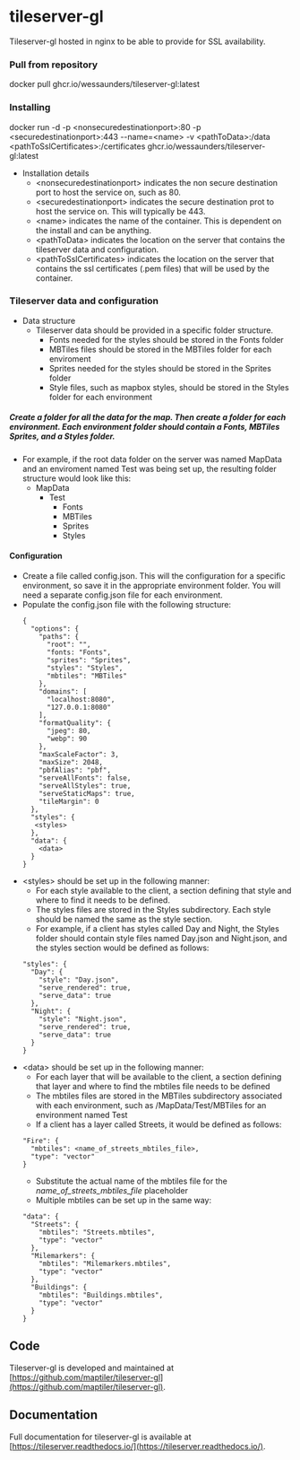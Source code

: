 # tileserver-gl
Tileserver-gl hosted in nginx to be able to provide for SSL availability.  

### Pull from repository
docker pull ghcr.io/wessaunders/tileserver-gl:latest

### Installing
docker run -d -p \<nonsecuredestinationport\>:80 -p \<securedestinationport\>:443 --name=\<name\> -v \<pathToData\>:/data \<pathToSslCertificates\>:/certificates ghcr.io/wessaunders/tileserver-gl:latest

* Installation details
  * \<nonsecuredestinationport\> indicates the non secure destination port to host the service on, such as 80.
  * \<securedestinationport\> indicates the secure destination prot to host the service on.  This will typically be 443.
  * \<name\> indicates the name of the container.  This is dependent on the install and can be anything.
  * \<pathToData\> indicates the location on the server that contains the tileserver data and configuration.
  * \<pathToSslCertificates\> indicates the location on the server that contains the ssl certificates (.pem files) that will be used by the container.

### Tileserver data and configuration
  * Data structure
    * Tileserver data should be provided in a specific folder structure.  
      * Fonts needed for the styles should be stored in the Fonts folder
      * MBTiles files should be stored in the MBTiles folder for each enviroment
      * Sprites needed for the styles should be stored in the Sprites folder 
      * Style files, such as mapbox styles, should be stored in the Styles folder for each environment

##### Create a folder for all the data for the map.  Then create a folder for each environment.  Each environment folder should contain a Fonts, MBTiles Sprites, and a Styles folder.

  * For example, if the root data folder on the server was named MapData and an enviroment named Test was being set up, the resulting folder structure would look like this:
    * MapData
      * Test
        * Fonts
        * MBTiles
        * Sprites
        * Styles

#### Configuration
* Create a file called config.json.  This will the configuration for a specific environment, so save it in the appropriate environment folder.  You will need a separate config.json file for each environment.
* Populate the config.json file with the following structure:
  ``` 
  {
    "options": {
      "paths": {
        "root": "",
        "fonts: "Fonts",
        "sprites": "Sprites",
        "styles": "Styles",
        "mbtiles": "MBTiles"
      },
      "domains": [
        "localhost:8080",
        "127.0.0.1:8080"
      ],
      "formatQuality": {
        "jpeg": 80,
        "webp": 90
      },
      "maxScaleFactor": 3,
      "maxSize": 2048,
      "pbfAlias": "pbf",
      "serveAllFonts": false,
      "serveAllStyles": true,
      "serveStaticMaps": true,
      "tileMargin": 0
    },
    "styles": {
     <styles>
    },
    "data": {
      <data>
    }
  }
  ```
* \<styles\> should be set up in the following manner:
  * For each style available to the client, a section defining that style and where to find it needs to be defined.
  * The styles files are stored in the Styles subdirectory.  Each style should be named the same as the style section.
  * For example, if a client has styles called Day and Night, the Styles folder should contain style files named Day.json and Night.json, and the styles section would be defined as follows:
  ```
  "styles": {
    "Day": {
      "style": "Day.json",
      "serve_rendered": true,
      "serve_data": true
    },
    "Night": {
      "style": "Night.json",
      "serve_rendered": true,
      "serve_data": true
    }
  }
  ```
* \<data\> should be set up in the following manner:
  * For each layer that will be available to the client, a section defining that layer and where to find the mbtiles file needs to be defined
  * The mbtiles files are stored in the MBTiles subdirectory associated with each environment, such as /MapData/Test/MBTiles for an environment named Test
  * If a client has a layer called Streets, it would be defined as follows:
  ```
  "Fire": {
    "mbtiles": <name_of_streets_mbtiles_file>,
    "type": "vector"
  }
  ```
  * Substitute the actual name of the mbtiles file for the *name_of_streets_mbtiles_file* placeholder
  * Multiple mbtiles can be set up in the same way:
  ```
  "data": {
    "Streets": {
      "mbtiles": "Streets.mbtiles",
      "type": "vector"
    },
    "Milemarkers": {
      "mbtiles": "Milemarkers.mbtiles",
      "type": "vector"
    },
    "Buildings": {
      "mbtiles": "Buildings.mbtiles",
      "type": "vector"
    }
  }
  ```
  
## Code
Tileserver-gl is developed and maintained at [https://github.com/maptiler/tileserver-gl](https://github.com/maptiler/tileserver-gl).  
  
## Documentation
Full documentation for tileserver-gl is available at [https://tileserver.readthedocs.io/](https://tileserver.readthedocs.io/). 
